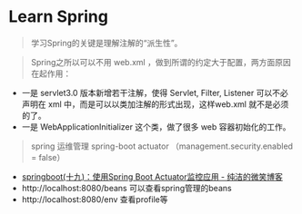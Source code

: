 # Learn Spring

> 学习Spring的关键是理解注解的“派生性”。

> Spring之所以可以不用 web.xml ，做到所谓的约定大于配置，两方面原因在起作用：
- 一是 servlet3.0 版本新增若干注解，使得 Servlet, Filter, Listener 可以不必声明在 xml 中，而是可以以类加注解的形式出现，这样web.xml 就不是必须的了。
- 一是 WebApplicationInitializer 这个类，做了很多 web 容器初始化的工作。

> spring 运维管理 spring-boot actuator （management.security.enabled = false）

- [springboot(十九)：使用Spring Boot Actuator监控应用 - 纯洁的微笑博客](http://www.ityouknow.com/springboot/2018/02/06/spring-boot-actuator.html)
- http://localhost:8080/beans 可以查看spring管理的beans
- http://localhost:8080/env 查看profile等